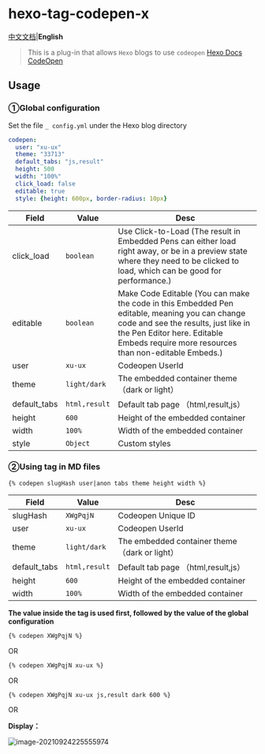 # hexo-tag-codepen-x

[中文文档](./zh/README.md)|**English**


> This is a plug-in that allows `Hexo` blogs to use `codeopen`
> [Hexo Docs](https://hexo.io/docs/)
> [CodeOpen](https://codepen.io/pen/)


## Usage

### ①Global configuration

Set the file `_ config.yml` under the Hexo blog directory

```yaml
codepen:
  user: "xu-ux"
  theme: "33713"
  default_tabs: "js,result"
  height: 500
  width: "100%"
  click_load: false
  editable: true
  style: {height: 600px, border-radius: 10px}
```

Field        | Value         | Desc
-------------|---------------|-----------
click_load   | `boolean`     | Use Click-to-Load (The result in Embedded Pens can either load right away, or be in a preview state where they need to be clicked to load, which can be good for performance.)
editable     | `boolean`     | Make Code Editable (You can make the code in this Embedded Pen editable, meaning you can change code and see the results, just like in the Pen Editor here. Editable Embeds require more resources than non-editable Embeds.)
user         | `xu-ux`       | Codeopen UserId
theme        | `light/dark`  | The embedded container theme（dark or light）
default_tabs | `html,result` | Default tab page  （html,result,js）
height       | `600`         | Height of the embedded container
width        | `100%`        | Width of the embedded container 
style        | `Object`      | Custom styles

### ②Using tag in MD files

```ejs
{% codepen slugHash user|anon tabs theme height width %}
```

Field        | Value         | Desc
-------------|---------------|-----------
slugHash     | `XWgPqjN`     | Codeopen Unique ID
user         | `xu-ux`       | Codeopen UserId
theme        | `light/dark`  | The embedded container theme（dark or light）
default_tabs | `html,result` | Default tab page  （html,result,js）
height       | `600`         | Height of the embedded container
width        | `100%`        | Width of the embedded container 

**The value inside the tag is used first, followed by the value of the global configuration**

```md
{% codepen XWgPqjN %}
```
OR
```md
{% codepen XWgPqjN xu-ux %}
```
OR
```md
{% codepen XWgPqjN xu-ux js,result dark 600 %}
```
OR



**Display：**

![image-20210924225555974](https://cdn.jsdelivr.net/gh/xu-ux/static/img/blog/2021/202109242256549.png)

